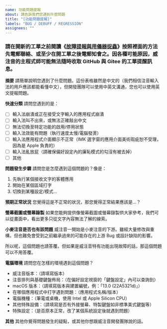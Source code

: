 ```yaml
---
name: 功能問題提報
about: 請告訴我們您遇到什麼問題
title: "[功能問題提報]"
labels: "BUG / DEBUFF / REGRESSION"
assignees: ""
---
```


### **請在開新的工單之前閱讀《[故障提報與用儀器捉蟲](https://vchewing.github.io/BUGREPORT.html)》按照裡面的方法先電郵聯絡、或至少在開工單之後電郵知會之。因各種可能原因，威注音的主程式師可能無法隨時收取 GitHub 與 Gitee 的工單提醒訊息。**

**摘要**
請簡單說明您遇到了什麼問題。這份表格雖然是中文的（我們相信注音輸入法的用戶應該都能看懂中文），但開發團隊可以使用中英文溝通，您也可以使用英文提報問題。

**快速分類**
請問您遇到的是：

- [ ] 輸入法崩潰或正在接受文字輸入的應用程式崩潰
- [ ] 輸入法叫不出來，或無法正確敲出中文
- [ ] 無法切換至特定功能的啟用/停用狀態
- [ ] 輸入法效能有問題（執行速度太慢/電腦發燙）
- [ ] 輸入法應用程式介面顯示不正常（IMK 選字窗的應用介面美術瑕疵恕不受理，因為是 Apple 負責的）
- [ ] 輸入法亂放屁（請確保偏好設定內的廉恥模式的勾沒有被去掉）
- [ ] 其他

**問題發生步驟**
請問您是怎麼遇到這個問題的？像是：

1. 先執行某個接收文字的客體應用
2. 開始在某個區域打字
3. 切換到某種設定/模式…

**預期正常狀況**
您覺得這是不正常的狀況，那您覺得正常結果應該是…？

**螢幕截圖或螢幕錄製**
如果您能夠提供像螢幕截圖或螢幕錄製供大家參考，我們可以從畫面中，看出更多只從文字內容無法了解的線索。

**小麥注音是否也有該問題**
威注音一開始是小麥注音的下游。雖經大量修改與重構，但也難免會受到之前繼承過來的可能存在的上游 Bug 或設計缺陷的影響。

所以呢，這個問題也請答覆。但如果是威注音特有功能出現故障的話，那這個問題可以不用答覆。

**電腦環境**
請問您在怎樣的環境遇到這個問題？

- 威注音版本：（請填寫版本）
- 注音排列與基礎鍵盤佈局：（在偏好設定視窗的「鍵盤設定」內可以查詢到）
- macOS 版本：（請填寫版本與建置編號，例：「13.0 (22A5321d)」）
- 在哪個應用程式中打字遇到問題：（應用程式名稱/版本）
- 電腦機種：（筆電或桌機，使用 Intel 或 Apple Silicon CPU）
- 其他特殊設備：（請填寫是否有外接螢幕、特製鍵盤如非標準美式鍵盤等）
- 特殊設定：（是否原本正常，改了某個系統設定後就遇到問題）

**其他**
其他你覺得問題發生的疑點，或其他你想跟威注音開發團隊說的話。
